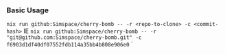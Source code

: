 ### Basic Usage 

`nix run github:Simspace/cherry-bomb -- -r <repo-to-clone> -c <commit-hash>`
IE
`nix run github:Simspace/cherry-bomb -- -r "git@github.com:Simspace/cherry-bomb.git" -c f6903d1df40df07552fdb114a35bb4b808e906e0`
`
